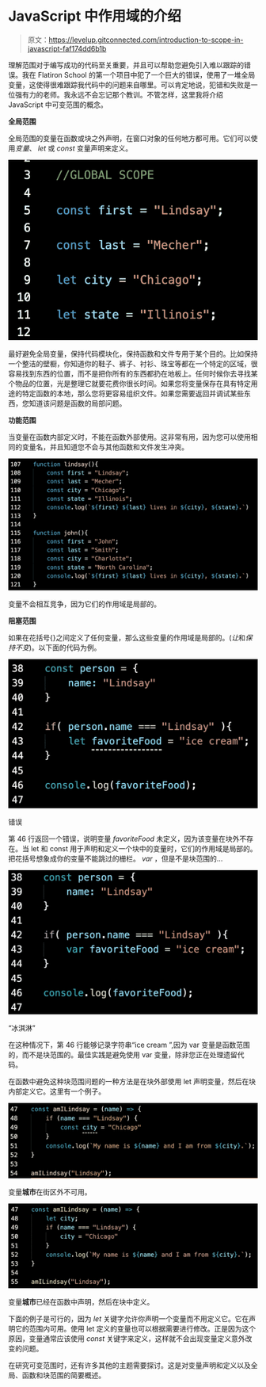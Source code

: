 # JavaScript 中作用域的介绍

> 原文：<https://levelup.gitconnected.com/introduction-to-scope-in-javascript-faf174dd6b1b>

理解范围对于编写成功的代码至关重要，并且可以帮助您避免引入难以跟踪的错误。我在 Flatiron School 的第一个项目中犯了一个巨大的错误，使用了一堆全局变量，这使得很难跟踪我代码中的问题来自哪里。可以肯定地说，犯错和失败是一位强有力的老师。我永远不会忘记那个教训。不管怎样，这里我将介绍 JavaScript 中可变范围的概念。

**全局范围**

全局范围的变量在函数或块之外声明，在窗口对象的任何地方都可用。它们可以使用*变量*、 *let* 或 *const* 变量声明来定义。

![](img/68998194cd052cb482344af2b6cb7916.png)

最好避免全局变量，保持代码模块化，保持函数和文件专用于某个目的。比如保持一个整洁的壁橱，你知道你的鞋子、裤子、衬衫、珠宝等都在一个特定的区域，很容易找到东西的位置，而不是把你所有的东西都扔在地板上。任何时候你去寻找某个物品的位置，光是整理它就要花费你很长时间。如果您将变量保存在具有特定用途的特定函数的本地，那么您将更容易组织文件。如果您需要返回并调试某些东西，您知道该问题是函数的局部问题。

**功能范围**

当变量在函数内部定义时，不能在函数外部使用。这非常有用，因为您可以使用相同的变量名，并且知道您不会与其他函数和文件发生冲突。

![](img/2b6de81dddc94ac66266d7ae3edcba9f.png)

变量不会相互竞争，因为它们的作用域是局部的。

**阻塞范围**

如果在花括号{}之间定义了任何变量，那么这些变量的作用域是局部的。(*让*和*保持不变*)。以下面的代码为例。

![](img/b205f5daf5ed5da38291236105928d06.png)

错误

第 46 行返回一个错误，说明变量 *favoriteFood* 未定义，因为该变量在块外不存在。当 let 和 const 用于声明和定义一个块中的变量时，它们的作用域是局部的。把花括号想象成你的变量不能跳过的栅栏。 *var* ，但是不是块范围的…

![](img/8e59eb2d4ebae1f3cf178b806761d12a.png)

“冰淇淋”

在这种情况下，第 46 行能够记录字符串“ice cream ”,因为 var 变量是函数范围的，而不是块范围的。最佳实践是避免使用 var 变量，除非您正在处理遗留代码。

在函数中避免这种块范围问题的一种方法是在块外部使用 let 声明变量，然后在块内部定义它。这里有一个例子。

![](img/ef86f054455270a169e1ed26d0655444.png)

变量**城市**在街区外不可用。

![](img/daacf84570d7a7fe4257957d467f9428.png)

变量**城市**已经在函数中声明，然后在块中定义。

下面的例子是可行的，因为 *let* 关键字允许你声明一个变量而不用定义它。它在声明它的范围内可用。使用 let 定义的变量也可以根据需要进行修改。正是因为这个原因，变量通常应该使用 *const* 关键字来定义，这样就不会出现变量定义意外改变的问题。

在研究可变范围时，还有许多其他的主题需要探讨。这是对变量声明和定义以及全局、函数和块范围的简要概述。